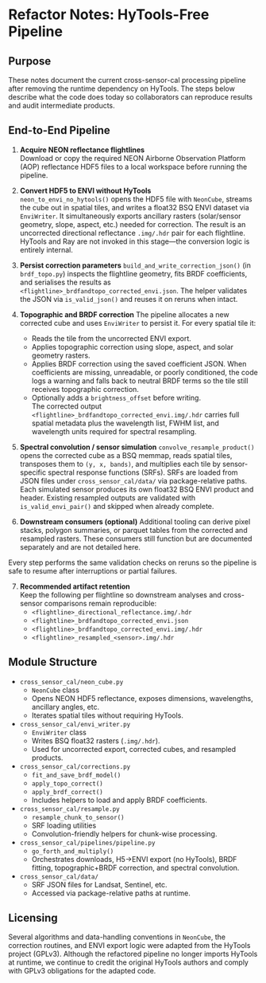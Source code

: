 # Refactor Notes: HyTools-Free Pipeline

## Purpose
These notes document the current cross-sensor-cal processing pipeline after removing the runtime dependency on HyTools. The steps below describe what the code does today so collaborators can reproduce results and audit intermediate products.

## End-to-End Pipeline
1. **Acquire NEON reflectance flightlines**  
   Download or copy the required NEON Airborne Observation Platform (AOP) reflectance HDF5 files to a local workspace before running the pipeline.

2. **Convert HDF5 to ENVI without HyTools**  
   `neon_to_envi_no_hytools()` opens the HDF5 file with `NeonCube`, streams the cube out in spatial tiles, and writes a float32 BSQ ENVI dataset via `EnviWriter`. It simultaneously exports ancillary rasters (solar/sensor geometry, slope, aspect, etc.) needed for correction. The result is an uncorrected directional reflectance `.img/.hdr` pair for each flightline. HyTools and Ray are not invoked in this stage—the conversion logic is entirely internal.

3. **Persist correction parameters**
   `build_and_write_correction_json()` (in `brdf_topo.py`) inspects the flightline geometry, fits BRDF coefficients, and serialises the results as `<flightline>_brdfandtopo_corrected_envi.json`. The helper validates the JSON via `is_valid_json()` and reuses it on reruns when intact.

4. **Topographic and BRDF correction**
   The pipeline allocates a new corrected cube and uses `EnviWriter` to persist it. For every spatial tile it:
   - Reads the tile from the uncorrected ENVI export.
   - Applies topographic correction using slope, aspect, and solar geometry rasters.
   - Applies BRDF correction using the saved coefficient JSON. When coefficients are missing, unreadable, or poorly conditioned, the code logs a warning and falls back to neutral BRDF terms so the tile still receives topographic correction.
   - Optionally adds a `brightness_offset` before writing.  
   The corrected output `<flightline>_brdfandtopo_corrected_envi.img/.hdr` carries full spatial metadata plus the wavelength list, FWHM list, and wavelength units required for spectral resampling.

5. **Spectral convolution / sensor simulation**
   `convolve_resample_product()` opens the corrected cube as a BSQ memmap, reads spatial tiles, transposes them to `(y, x, bands)`, and multiplies each tile by sensor-specific spectral response functions (SRFs). SRFs are loaded from JSON files under `cross_sensor_cal/data/` via package-relative paths. Each simulated sensor produces its own float32 BSQ ENVI product and header. Existing resampled outputs are validated with `is_valid_envi_pair()` and skipped when already complete.

6. **Downstream consumers (optional)**
   Additional tooling can derive pixel stacks, polygon summaries, or parquet tables from the corrected and resampled rasters. These consumers still function but are documented separately and are not detailed here.

Every step performs the same validation checks on reruns so the pipeline is safe to resume after interruptions or partial failures.

7. **Recommended artifact retention**  
   Keep the following per flightline so downstream analyses and cross-sensor comparisons remain reproducible:
   - `<flightline>_directional_reflectance.img/.hdr`
   - `<flightline>_brdfandtopo_corrected_envi.json`
   - `<flightline>_brdfandtopo_corrected_envi.img/.hdr`
   - `<flightline>_resampled_<sensor>.img/.hdr`

## Module Structure
- `cross_sensor_cal/neon_cube.py`
  - `NeonCube` class
  - Opens NEON HDF5 reflectance, exposes dimensions, wavelengths, ancillary angles, etc.
  - Iterates spatial tiles without requiring HyTools.
- `cross_sensor_cal/envi_writer.py`
  - `EnviWriter` class
  - Writes BSQ float32 rasters (`.img/.hdr`).
  - Used for uncorrected export, corrected cubes, and resampled products.
- `cross_sensor_cal/corrections.py`
  - `fit_and_save_brdf_model()`
  - `apply_topo_correct()`
  - `apply_brdf_correct()`
  - Includes helpers to load and apply BRDF coefficients.
- `cross_sensor_cal/resample.py`
  - `resample_chunk_to_sensor()`
  - SRF loading utilities
  - Convolution-friendly helpers for chunk-wise processing.
- `cross_sensor_cal/pipelines/pipeline.py`
  - `go_forth_and_multiply()`
  - Orchestrates downloads, H5→ENVI export (no HyTools), BRDF fitting, topographic+BRDF correction, and spectral convolution.
- `cross_sensor_cal/data/`
  - SRF JSON files for Landsat, Sentinel, etc.
  - Accessed via package-relative paths at runtime.

## Licensing
Several algorithms and data-handling conventions in `NeonCube`, the correction routines, and ENVI export logic were adapted from the HyTools project (GPLv3). Although the refactored pipeline no longer imports HyTools at runtime, we continue to credit the original HyTools authors and comply with GPLv3 obligations for the adapted code.
